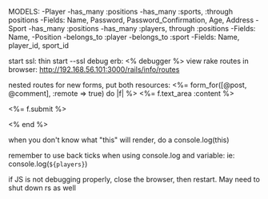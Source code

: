 MODELS:
  -Player
    -has_many :positions
    -has_many :sports, :through positions
    -Fields: Name, Password, Password_Confirmation, Age, Address
  -Sport
    -has_many :positions
    -has_many :players, through :positions
    -Fields: Name,
  -Position
    -belongs_to :player
    -belongs_to :sport
    -Fields: Name, player_id, sport_id

start ssl: thin start --ssl
debug erb: <% debugger %>
view rake routes in browser: http://192.168.56.101:3000/rails/info/routes

nested routes for new forms, put both resources:
<%= form_for([@post, @comment], :remote => true) do |f|  %>
  <%= f.text_area :content %>

  <p><%= f.submit %></p>
<% end %>

when you don't know what "this" will render, do a console.log(this)

remember to use back ticks when using console.log and variable: ie: console.log(`${players}`)

if JS is not debugging properly, close the browser, then restart. May need to shut down rs as well
